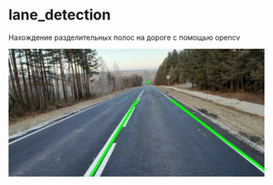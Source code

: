 # lane_detection
Нахождение разделительных полос на дороге с помощью opencv

![alt text](https://github.com/vfliagin/lane_detection/blob/main/Lane_highlighted.png?raw=true)
